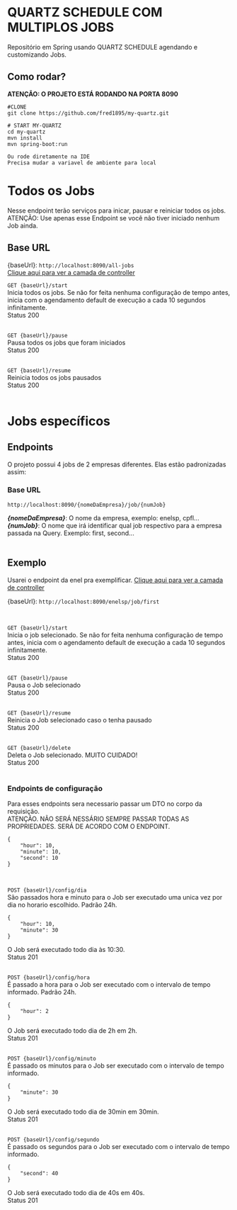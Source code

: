 # QUARTZ SCHEDULE COM MULTIPLOS JOBS
Repositório em Spring  usando QUARTZ SCHEDULE agendando e customizando Jobs.
</br>
## Como rodar?
**ATENÇÃO: O PROJETO ESTÁ RODANDO NA PORTA 8090**
```
#CLONE
git clone https://github.com/fred1895/my-quartz.git

# START MY-QUARTZ
cd my-quartz
mvn install
mvn spring-boot:run

Ou rode diretamente na IDE
Precisa mudar a variavel de ambiente para local

```
# Todos os Jobs
Nesse endpoint terão serviços para inicar, pausar e reiniciar todos os jobs. <br> 
ATENÇÃO: Use apenas esse Endpoint se você não tiver iniciado nenhum Job ainda.

## Base URL
{baseUrl}: `http://localhost:8090/all-jobs`  </br>
[Clique aqui para ver a camada de controller](https://github.com/fred1895/my-quartz/blob/master/src/main/java/br/com/wod/quartz/resource/AllJobsResource.java) 
</br>

`GET {baseUrl}/start`</br>
Inicia todos os jobs. Se não for feita nenhuma configuração de tempo antes, inicia com o agendamento default de execução a cada 10 segundos infinitamente.</br>
Status 200 
</br>
</br>

`GET {baseUrl}/pause`</br>
Pausa todos os jobs que foram iniciados</br>
Status 200 
</br>
</br>


`GET {baseUrl}/resume`</br>
Reinicia todos os jobs pausados</br>
Status 200 
</br>
</br>


# Jobs específicos

## Endpoints
O projeto possui 4 jobs de 2 empresas diferentes. Elas estão padronizadas assim: </br>
### Base URL
`http://localhost:8090/{nomeDaEmpresa}/job/{numJob}`  </br>

*__{nomeDaEmpresa}__*: O nome da empresa, exemplo: enelsp, cpfl...
</br>
*__{numJob}__*: O nome que irá identificar qual job respectivo para a empresa passada na Query. Exemplo: first, second...
</br>
</br>

## Exemplo
Usarei o endpoint da enel pra exemplificar. [Clique aqui para ver a camada de controller](https://github.com/fred1895/my-quartz/blob/master/src/main/java/br/com/wod/quartz/resource/EnelSpFirstJobResource.java)  </br>

{baseUrl}: `http://localhost:8090/enelsp/job/first`

</br>

`GET {baseUrl}/start`</br>
Inicia o job selecionado. Se não for feita nenhuma configuração de tempo antes, inicia com o agendamento default de execução a cada 10 segundos infinitamente.</br>
Status 200 
</br>
</br>

`GET {baseUrl}/pause`</br>
Pausa o Job selecionado</br>
Status 200 
</br>
</br>

`GET {baseUrl}/resume`</br>
Reinicia o Job selecionado caso o tenha pausado</br>
Status 200 
</br>
</br>

`GET {baseUrl}/delete`</br>
Deleta o Job selecionado. MUITO CUIDADO!</br>
Status 200 
</br>
</br>
### Endpoints de configuração
Para esses endpoints sera necessario passar um DTO no corpo da requisição. <br>
ATENÇÃO. NÃO SERÁ NESSÁRIO SEMPRE PASSAR TODAS AS PROPRIEDADES. SERÁ DE ACORDO COM O ENDPOINT.
```
{
    "hour": 10,
    "minute": 10,
    "second": 10
}
```
<br>

`POST {baseUrl}/config/dia`</br>
São passados hora e minuto para o Job ser executado uma unica vez por dia no horario escolhido. Padrão 24h.
```
{
    "hour": 10,
    "minute": 30
}
```
O Job será executado todo dia às 10:30.
</br>
Status 201
</br>
</br>

`POST {baseUrl}/config/hora`</br>
É passado a hora para o Job ser executado com o intervalo de tempo informado. Padrão 24h.
```
{
    "hour": 2
}
```
O Job será executado todo dia de 2h em 2h.
</br>
Status 201
</br>
</br>


`POST {baseUrl}/config/minuto`</br>
É passado os minutos para o Job ser executado com o intervalo de tempo informado.
```
{
    "minute": 30
}
```
O Job será executado todo dia de 30min em 30min.
</br>
Status 201
</br>
</br>

`POST {baseUrl}/config/segundo`</br>
É passado os segundos para o Job ser executado com o intervalo de tempo informado.
```
{
    "second": 40
}
```
O Job será executado todo dia de 40s em 40s.
</br>
Status 201
</br>
</br>


